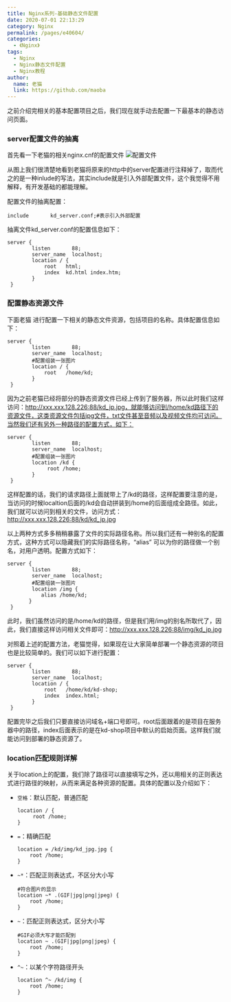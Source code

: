 ```yaml
---
title: Nginx系列-基础静态文件配置
date: 2020-07-01 22:13:29
category: Nginx
permalink: /pages/e40604/
categories: 
  - 《Nginx》
tags: 
  - Nginx
  - Nginx静态文件配置
  - Nginx教程
author: 
  name: 老猫
  link: https://github.com/maoba
---
```


之前介绍完相关的基本配置项目之后，我们现在就手动去配置一下最基本的静态访问页面。

### server配置文件的抽离

首先看一下老猫的相关nginx.cnf的配置文件
​![配置文件](https://cdn.ktdaddy.com/architecture/nginx/icsv.png)

从图上我们很清楚地看到老猫将原来的http中的server配置进行注释掉了，取而代之的是一种inlude的写法，其实include就是引入外部配置文件，这个我觉得不用解释，有开发基础的都能理解。
<!-- more -->
配置文件的抽离配置：

```nginx
include       kd_server.conf;#表示引入外部配置
```

抽离文件kd_server.conf的配置信息如下：

```nginx
server {
        listen       88;
        server_name  localhost;
        location / {
            root   html;
            index  kd.html index.htm;
        }
 }
```

### 配置静态资源文件

下面老猫 进行配置一下相关的静态文件资源，包括项目的名称。具体配置信息如下：

```nginx
server {
        listen       88;
        server_name  localhost;
        #配置组装一张图片
        location / {
            root   /home/kd;
        }
 }
```

因为之前老猫已经将部分的静态资源文件已经上传到了服务器，所以此时我们这样访问：http://xxx.xxx.128.226:88/kd_jp.jpg，就能够访问到/home/kd路径下的资源文件，这类资源文件包括jpg文件，txt文件甚至音频以及视频文件均可访问。当然我们还有另外一种路径的配置方式，如下：

```nginx
server {
        listen       88;
        server_name  localhost;
        #配置组装一张图片
        location /kd {
             root /home;
        }
 }
```

这样配置的话，我们的请求路径上面就带上了/kd的路径，这样配置要注意的是，当访问的时候localtion后面的/kd会自动拼装到/home的后面组成全路径。如此，我们就可以访问到相关的文件，访问方式：http://xxx.xxx.128.226:88/kd/kd_jp.jpg

以上两种方式多多稍稍暴露了文件的实际路径名称。所以我们还有一种别名的配置方式，这种方式可以隐藏我们的实际路径名称，“alias” 可以为你的路径做一个别名，对用户透明。配置方式如下：

```nginx
server {
        listen       88;
        server_name  localhost;
        #配置组装一张图片
        location /img {
           alias /home/kd;
       }
 }
```

此时，我们虽然访问的是/home/kd的路径，但是我们用/img的别名所取代了，因此，我们直接这样访问相关文件即可：http://xxx.xxx.128.226:88/img/kd_jp.jpg

对照着上述的配置方法，老猫觉得，如果现在让大家简单部署一个静态资源的项目也是比较简单的。我们可以如下进行配置：

```nginx
server {
        listen       88;
        server_name  localhost;
        location / {
            root   /home/kd/kd-shop;
            index  index.html;
        }
 }
```

配置完毕之后我们只要直接访问域名+端口号即可。root后面跟着的是项目在服务器中的路径，index后面表示的是在kd-shop项目中默认的启始页面。这样我们就能访问到部署的静态资源了。

###  location匹配规则详解

关于location上的配置，我们除了路径可以直接填写之外，还以用相关的正则表达式进行路径的映射，从而来满足各种资源的配置。具体的配置以及介绍如下：

- `空格`：默认匹配，普通匹配

  ```nginx
  location / {
       root /home;
  }
  ```

- `=`：精确匹配

  ```nginx
  location = /kd/img/kd_jpg.jpg {
      root /home;
  }
  ```

- `~*`：匹配正则表达式，不区分大小写

  ```nginx
  #符合图片的显示
  location ~* .(GIF|jpg|png|jpeg) {
      root /home;
  }
  ```

- `~`：匹配正则表达式，区分大小写

  ```nginx
  #GIF必须大写才能匹配到
  location ~ .(GIF|jpg|png|jpeg) {
      root /home;
  }
  ```

- `^~`：以某个字符路径开头

  ```nginx
  location ^~ /kd/img {
      root /home;
  }
  ```

